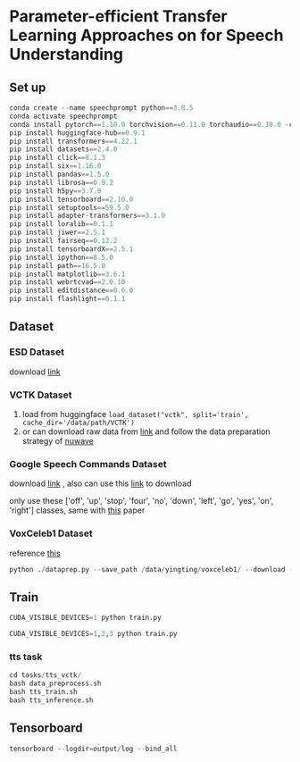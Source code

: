 # Parameter-efficient Transfer Learning Approaches on for Speech Understanding

## Set up
```python
conda create --name speechprompt python==3.8.5
conda activate speechprompt
conda install pytorch==1.10.0 torchvision==0.11.0 torchaudio==0.10.0 -c pytorch
pip install huggingface-hub==0.9.1
pip install transformers==4.22.1
pip install datasets==2.4.0
pip install click==8.1.3 
pip install six==1.16.0 
pip install pandas==1.5.0
pip install librosa==0.9.2
pip install h5py==3.7.0
pip install tensorboard==2.10.0
pip install setuptools==59.5.0
pip install adapter-transformers==3.1.0
pip install loralib==0.1.1
pip install jiwer==2.5.1
pip install fairseq==0.12.2
pip install tensorboardX==2.5.1
pip install ipython==8.5.0
pip install path==16.5.0
pip install matplotlib==3.6.1
pip install webrtcvad==2.0.10
pip install editdistance==0.6.0
pip install flashlight==0.1.1
```

## Dataset

### ESD Dataset
download [link](https://github.com/HLTSingapore/Emotional-Speech-Data)

### VCTK Dataset
1. load from huggingface ```load_dataset("vctk", split='train', cache_dir='/data/path/VCTK')```
2. or can download raw data from [link](https://datashare.ed.ac.uk/handle/10283/2651) and follow the data preparation strategy of [nuwave](https://github.com/mindslab-ai/nuwave)
### Google Speech Commands Dataset
download [link](http://download.tensorflow.org/data/speech_commands_v0.01.tar.gz)
, also can use this [link](https://github.com/NVIDIA/NeMo/blob/v0.10.1/examples/asr/notebooks/3_Speech_Commands_using_NeMo.ipynb) to download

only use these ['off', 'up', 'stop', 'four', 'no', 'down', 'left', 'go', 'yes', 'on', 'right'] classes, same with [this](https://arxiv.org/ftp/arxiv/papers/2101/2101.04792.pdf) paper 

### VoxCeleb1 Dataset
reference [this](https://github.com/clovaai/voxceleb_trainer)
```python
python ./dataprep.py --save_path /data/yingting/voxceleb1/ --download --user voxceleb1912 --password 0s42xuw6
```


## Train

```python
CUDA_VISIBLE_DEVICES=1 python train.py 
```

```python
CUDA_VISIBLE_DEVICES=1,2,3 python train.py 
```
### tts task
```python
cd tasks/tts_vctk/
bash data_preprocess.sh
bash tts_train.sh
bash tts_inference.sh
```

## Tensorboard
```python
tensorboard --logdir=output/log --bind_all
```
